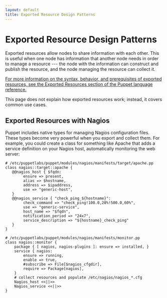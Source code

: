```yaml
---
layout: default
title: Exported Resource Design Patterns
---
```


Exported Resource Design Patterns
==================================

Exported resources allow nodes to share information with each other. This is useful when one node has information that another node needs in order to manage a resource --- the node with the information can construct and publish the resource, and the node managing the resource can collect it.

[For more information on the syntax, behavior, and prerequisites of exported resources, see the Exported Resources section of the Puppet language reference.][lang_exported]

[lang_exported]: /puppet/latest/reference/lang_exported.html

This page does not explain how exported resources work; instead, it covers common use cases.

Exported Resources with Nagios
------------------------------

Puppet includes native types for managing Nagios configuration
files. These types become very powerful when you export and collect
them. For example, you could create a class for something like
Apache that adds a service definition on your Nagios host,
automatically monitoring the web server:

    # /etc/puppetlabs/puppet/modules/nagios/manifests/target/apache.pp
    class nagios::target::apache {
       @@nagios_host { $fqdn:
            ensure => present,
            alias => $hostname,
            address => $ipaddress,
            use => "generic-host",
       }
       @@nagios_service { "check_ping_${hostname}":
            check_command => "check_ping!100.0,20%!500.0,60%",
            use => "generic-service",
            host_name => "$fqdn",
            notification_period => "24x7",
            service_description => "${hostname}_check_ping"
       }
    }

    # /etc/puppetlabs/puppet/modules/nagios/manifests/monitor.pp
    class nagios::monitor {
        package { [ nagios, nagios-plugins ]: ensure => installed, }
        service { nagios:
            ensure => running,
            enable => true,
            #subscribe => File[$nagios_cfgdir],
            require => Package[nagios],
        }
        # collect resources and populate /etc/nagios/nagios_*.cfg
        Nagios_host <<||>>
        Nagios_service <<||>>
    }


